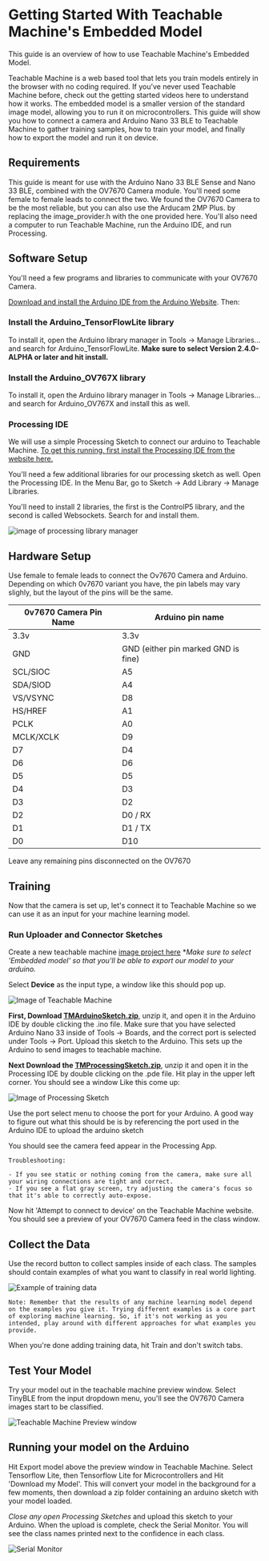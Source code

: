 # Getting Started With Teachable Machine's Embedded Model

This guide is an overview of how to use Teachable Machine's Embedded Model.

Teachable Machine is a web based tool that lets you train models entirely in the browser with no coding required. If you’ve never used Teachable Machine before, check out the getting started videos here to understand how it works. The embedded model is a smaller version of the standard image model, allowing you to run it on microcontrollers.
This guide will show you how to connect a camera and Arduino Nano 33 BLE to Teachable Machine to gather training samples, how to train your model, and finally how to export the model and run it on device.

## Requirements

This guide is meant for use with the Arduino Nano 33 BLE Sense and Nano 33 BLE, combined with the OV7670 Camera module. You'll need some female to female leads to connect the two.
We found the OV7670 Camera to be the most reliable, but you can also use the Arducam 2MP Plus. by replacing the image_provider.h with the one provided here.
You'll also need a computer to run Teachable Machine, run the Arduino IDE, and run Processing.

## Software Setup

You'll need a few programs and libraries to communicate with your OV7670 Camera.

[Download and install the Arduino IDE from the Arduino Website](https://www.arduino.cc/en/software). Then:

### Install the Arduino_TensorFlowLite library

To install it, open the Arduino library manager in Tools -> Manage Libraries... and search for Arduino_TensorFlowLite. **Make sure to select Version 2.4.0-ALPHA or later and hit install.**

### Install the Arduino_OV767X library

To install it, open the Arduino library manager in Tools -> Manage Libraries... and search for Arduino_OV767X and install this as well.

### Processing IDE

We will use a simple Processing Sketch to connect our arduino to Teachable Machine. [To get this running, first install the Processing IDE from the website here.](https://processing.org/download/)

You'll need a few additional libraries for our processing sketch as well. Open the Processing IDE. In the Menu Bar, go to Sketch -> Add Library -> Manage Libraries.

You'll need to install 2 libraries, the first is the ControlP5 library, and the second is called Websockets. Search for and install them.

![image of processing library manager](GettingStartedImages/processing_libraries.png)

## Hardware Setup

Use female to female leads to connect the Ov7670 Camera and Arduino. Depending on which 0v7670 variant you have, the pin labels may vary slighly, but the layout of the pins will be the same.

|0v7670 Camera Pin Name|Arduino pin name|
|----------------|----------------|
|3.3v|3.3v|
|GND|GND (either pin marked GND is fine)|
|SCL/SIOC|A5|
|SDA/SIOD|A4|
|VS/VSYNC|D8|
|HS/HREF|A1|
|PCLK|A0|
|MCLK/XCLK|D9|
|D7|D4|
|D6|D6|
|D5|D5|
|D4|D3|
|D3|D2|
|D2|D0 / RX|
|D1|D1 / TX|
|D0|D10|

Leave any remaining pins disconnected on the OV7670

## Training

Now that the camera is set up, let's connect it to Teachable Machine so we can use it as an input for your machine learning model.

### Run Uploader and Connector Sketches

Create a new teachable machine [image project here](https://teachablemachine.withgoogle.com) **Make sure to select 'Embedded model' so that you'll be able to export our model to your arduino.*

Select **Device** as the input type, a window like this should pop up.

![Image of Teachable Machine](./GettingStartedImages/sketches.png)

**First, Download [TMArduinoSketch.zip](https://storage.googleapis.com/tiny-templates/TMConnector.zip)**, unzip it, and open it in the Arduino IDE by double clicking the .ino file. Make sure that you have selected Arduino Nano 33 inside of Tools -> Boards, and the correct port is selected under Tools -> Port. Upload this sketch to the Arduino. This sets up the Arduino to send images to teachable machine.

**Next Download the [TMProcessingSketch.zip](https://storage.googleapis.com/tiny-templates/TMUploader.zip)**, unzip it and open it in the Processing IDE by double clicking on the .pde file. Hit play in the upper left corner. You should see a window Like this come up:

![Image of Processing Sketch](./GettingStartedImages/port_select.png)

Use the port select menu to choose the port for your Arduino. A good way to figure out what this should be is by referencing the port used in the Arduino IDE to upload the arduino sketch

You should see the camera feed appear in the Processing App.

```text
Troubleshooting:

- If you see static or nothing coming from the camera, make sure all your wiring connections are tight and correct.
- If you see a flat gray screen, try adjusting the camera's focus so that it's able to correctly auto-expose.
```

Now hit 'Attempt to connect to device' on the Teachable Machine website. You should see a preview of your OV7670 Camera feed in the class window.

## Collect the Data

Use the record button to collect samples inside of each class. The samples should contain examples of what you want to classify in real world lighting.

![Example of training data](GettingStartedImages/train_data.png)

```text
Note: Remember that the results of any machine learning model depend on the examples you give it. Trying different examples is a core part of exploring machine learning. So, if it's not working as you intended, play around with different approaches for what examples you provide.
```

When you're done adding training data, hit Train and don't switch tabs.

## Test Your Model

Try your model out in the teachable machine preview window. Select TinyBLE from the input dropdown menu, you'll see the OV7670 Camera images start to be classified.

![Teachable Machine Preview window](GettingStartedImages/tm_fpo.gif)

## Running your model on the Arduino

Hit Export model above the preview window in Teachable Machine. Select Tensorflow Lite, then Tensorflow Lite for Microcontrollers and Hit 'Download my Model'. This will convert your model in the background for a few moments, then download a zip folder containing an arduino sketch with your model loaded.

*Close any open Processing Sketches* and upload this sketch to your Arduino. When the upload is complete, check the Serial Monitor. You will see the class names printed next to the confidence in each class.

![Serial Monitor](GettingStartedImages/serial_mon.png)